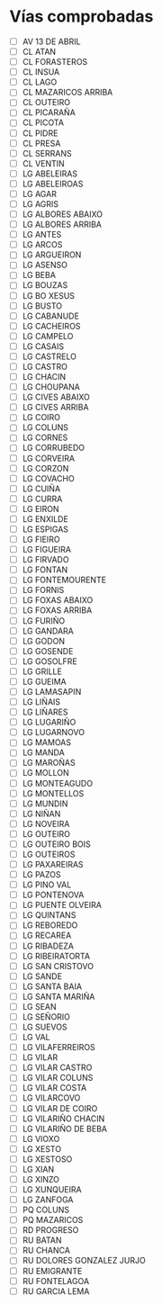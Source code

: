 # Vías comprobadas

- [ ] AV 13 DE ABRIL
- [ ] CL ATAN
- [ ] CL FORASTEROS
- [ ] CL INSUA
- [ ] CL LAGO
- [ ] CL MAZARICOS ARRIBA
- [ ] CL OUTEIRO
- [ ] CL PICARAÑA
- [ ] CL PICOTA
- [ ] CL PIDRE
- [ ] CL PRESA
- [ ] CL SERRANS
- [ ] CL VENTIN
- [ ] LG ABELEIRAS
- [ ] LG ABELEIROAS
- [ ] LG AGAR
- [ ] LG AGRIS
- [ ] LG ALBORES ABAIXO
- [ ] LG ALBORES ARRIBA
- [ ] LG ANTES
- [ ] LG ARCOS
- [ ] LG ARGUEIRON
- [ ] LG ASENSO
- [ ] LG BEBA
- [ ] LG BOUZAS
- [ ] LG BO XESUS
- [ ] LG BUSTO
- [ ] LG CABANUDE
- [ ] LG CACHEIROS
- [ ] LG CAMPELO
- [ ] LG CASAIS
- [ ] LG CASTRELO
- [ ] LG CASTRO
- [ ] LG CHACIN
- [ ] LG CHOUPANA
- [ ] LG CIVES ABAIXO
- [ ] LG CIVES ARRIBA
- [ ] LG COIRO
- [ ] LG COLUNS
- [ ] LG CORNES
- [ ] LG CORRUBEDO
- [ ] LG CORVEIRA
- [ ] LG CORZON
- [ ] LG COVACHO
- [ ] LG CUIÑA
- [ ] LG CURRA
- [ ] LG EIRON
- [ ] LG ENXILDE
- [ ] LG ESPIGAS
- [ ] LG FIEIRO
- [ ] LG FIGUEIRA
- [ ] LG FIRVADO
- [ ] LG FONTAN
- [ ] LG FONTEMOURENTE
- [ ] LG FORNIS
- [ ] LG FOXAS ABAIXO
- [ ] LG FOXAS ARRIBA
- [ ] LG FURIÑO
- [ ] LG GANDARA
- [ ] LG GODON
- [ ] LG GOSENDE
- [ ] LG GOSOLFRE
- [ ] LG GRILLE
- [ ] LG GUEIMA
- [ ] LG LAMASAPIN
- [ ] LG LIÑAIS
- [ ] LG LIÑARES
- [ ] LG LUGARIÑO
- [ ] LG LUGARNOVO
- [ ] LG MAMOAS
- [ ] LG MANDA
- [ ] LG MAROÑAS
- [ ] LG MOLLON
- [ ] LG MONTEAGUDO
- [ ] LG MONTELLOS
- [ ] LG MUNDIN
- [ ] LG NIÑAN
- [ ] LG NOVEIRA
- [ ] LG OUTEIRO
- [ ] LG OUTEIRO BOIS
- [ ] LG OUTEIROS
- [ ] LG PAXAREIRAS
- [ ] LG PAZOS
- [ ] LG PINO VAL
- [ ] LG PONTENOVA
- [ ] LG PUENTE OLVEIRA
- [ ] LG QUINTANS
- [ ] LG REBOREDO
- [ ] LG RECAREA
- [ ] LG RIBADEZA
- [ ] LG RIBEIRATORTA
- [ ] LG SAN CRISTOVO
- [ ] LG SANDE
- [ ] LG SANTA BAIA
- [ ] LG SANTA MARIÑA
- [ ] LG SEAN
- [ ] LG SEÑORIO
- [ ] LG SUEVOS
- [ ] LG VAL
- [ ] LG VILAFERREIROS
- [ ] LG VILAR
- [ ] LG VILAR CASTRO
- [ ] LG VILAR COLUNS
- [ ] LG VILAR COSTA
- [ ] LG VILARCOVO
- [ ] LG VILAR DE COIRO
- [ ] LG VILARIÑO CHACIN
- [ ] LG VILARIÑO DE BEBA
- [ ] LG VIOXO
- [ ] LG XESTO
- [ ] LG XESTOSO
- [ ] LG XIAN
- [ ] LG XINZO
- [ ] LG XUNQUEIRA
- [ ] LG ZANFOGA
- [ ] PQ COLUNS
- [ ] PQ MAZARICOS
- [ ] RD PROGRESO
- [ ] RU BATAN
- [ ] RU CHANCA
- [ ] RU DOLORES GONZALEZ JURJO
- [ ] RU EMIGRANTE
- [ ] RU FONTELAGOA
- [ ] RU GARCIA LEMA